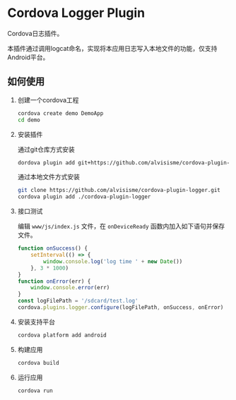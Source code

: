 # Cordova Logger Plugin

Cordova日志插件。

本插件通过调用logcat命名，实现将本应用日志写入本地文件的功能，仅支持Android平台。

## 如何使用

1. 创建一个cordova工程

    ```bash
    cordova create demo DemoApp
    cd demo
    ```

2. 安装插件

    通过git仓库方式安装

    ```bash
    dordova plugin add git+https://github.com/alvisisme/cordova-plugin-logger.git
    ```

    通过本地文件方式安装

    ```bash
    git clone https://github.com/alvisisme/cordova-plugin-logger.git
    cordova plugin add ./cordova-plugin-logger
    ```

3. 接口测试

    编辑 `www/js/index.js` 文件，在 `onDeviceReady` 函数内加入如下语句并保存文件。

    ```js
    function onSuccess() {
        setInterval(() => {
            window.console.log('log time ' + new Date())
        }, 3 * 1000)
    }
    function onError(err) {
        window.console.error(err)
    }
    const logFilePath = '/sdcard/test.log'
    cordova.plugins.logger.configure(logFilePath, onSuccess, onError)
    ```

4. 安装支持平台

    ```bash
    cordova platform add android
    ```

5. 构建应用

    ```bash
    cordova build
    ```

6. 运行应用

    ```bash
    cordova run
    ```
